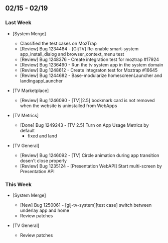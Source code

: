 ## 02/15 - 02/19 ##

### Last Week ###

* [System Merge]
    - Classified the test cases on MozTrap
    - [Review] Bug 1234484 - [GijTV] Re-enable smart-system app_install_dialog and browser_context_menu test
    - [Review] Bug 1248376 - Create integration test for moztrap #17924
    - [Review] Bug 1236490 - Run the tv system app in the system domain
    - [Review] Bug 1248612 - Create integraton test for Moztrap #16645
    - [Review] Bug 1244682 - Base-modularize homescreenLauncher and landingappLauncher

* [TV Marketplace]
    - [Review] Bug 1246090 - [TV][2.5] bookmark card is not removed when the website is uninstalled from WebApps

* [TV Metrics]
    - [Done] Bug 1249243 - [TV 2.5] Turn on App Usage Metrics by default
        - fixed and land

* [TV General]
    - [Review] Bug 1246092 - [TV] Circle animation during app transition dosen't close properly
    - [Review] Bug 1235124 - [Presentation WebAPI] Start multi-screen by Presentation API


### This Week ###

* [System Merge]
    - [New] Bug 1250061 - [gij-tv-system][test case] switch between underlay app and home
    - Review patches

* [TV General]
    - Review patches
